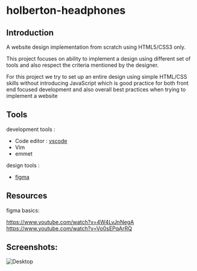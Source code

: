 # holberton-headphones

## Introduction

A website design implementation from scratch using HTML5/CSS3 only.

This project focuses on ability to implement a design using different set of tools and also respect the criteria mentioned by the designer.

For this project we try to set up an entire design using simple HTML/CSS skills without introducing JavaScript which is good practice for both front end focused development and also overall best practices when trying to implement a website

## Tools

development tools : 

- Code editor : [vscode](https://code.visualstudio.com/)
- Vim 
- emmet

design tools :
- [figma](https://www.figma.com/)

## Resources

figma basics: 

https://www.youtube.com/watch?v=4W4LvJnNegA
https://www.youtube.com/watch?v=Vo0sEPqArRQ

## Screenshots:
![Desktop]()